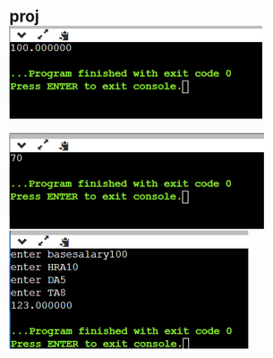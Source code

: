 # proj![Alt text](<Screenshot 2023-12-27 111324.png>)
![Alt text](<Screenshot 2023-12-27 112350.png>)
![Alt text](<Screenshot 2023-12-27 120312.png>)